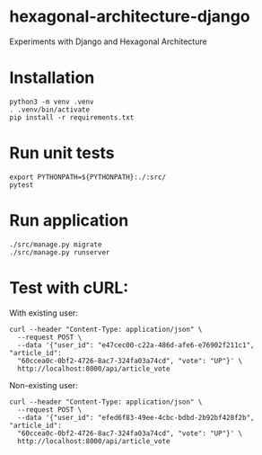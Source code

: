 # hexagonal-architecture-django
Experiments with Django and Hexagonal Architecture


# Installation
```shell
python3 -m venv .venv     
. .venv/bin/activate
pip install -r requirements.txt
```

# Run unit tests
```shell
export PYTHONPATH=${PYTHONPATH}:./:src/
pytest
```

# Run application
```shell
./src/manage.py migrate
./src/manage.py runserver
```

# Test with cURL:

With existing user:
```shell
curl --header "Content-Type: application/json" \
  --request POST \
  --data '{"user_id": "e47cec00-c22a-486d-afe6-e76902f211c1", "article_id": 
  "60ccea0c-0bf2-4726-8ac7-324fa03a74cd", "vote": "UP"}' \
  http://localhost:8000/api/article_vote
```

Non-existing user:
```shell
curl --header "Content-Type: application/json" \
  --request POST \
  --data '{"user_id": "efed6f83-49ee-4cbc-bdbd-2b92bf428f2b", "article_id": 
  "60ccea0c-0bf2-4726-8ac7-324fa03a74cd", "vote": "UP"}' \
  http://localhost:8000/api/article_vote
```
